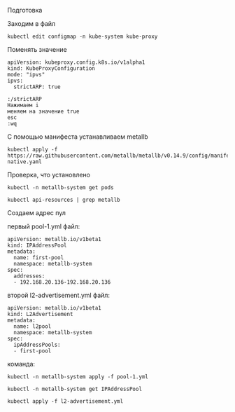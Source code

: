 Подготовка

Заходим в файл
```
kubectl edit configmap -n kube-system kube-proxy
```

Поменять значение
```
apiVersion: kubeproxy.config.k8s.io/v1alpha1
kind: KubeProxyConfiguration
mode: "ipvs"
ipvs:
  strictARP: true
```

```
:/strictARP
Нажимаем i
меняем на значение true
esc
:wq
```

С помощью манифеста устанавливаем metallb

```
kubectl apply -f https://raw.githubusercontent.com/metallb/metallb/v0.14.9/config/manifests/metallb-native.yaml
```

Проверка, что установлено

```
kubectl -n metallb-system get pods

kubectl api-resources | grep metallb 
```

Создаем адрес пул

первый pool-1.yml файл:

```
apiVersion: metallb.io/v1beta1
kind: IPAddressPool
metadata:
  name: first-pool
  namespace: metallb-system
spec:
  addresses:
  - 192.168.20.136-192.168.20.136
```

второй l2-advertisement.yml файл:

```
apiVersion: metallb.io/v1beta1
kind: L2Advertisement
metadata:
  name: l2pool
  namespace: metallb-system
spec:
  ipAddressPools:
  - first-pool
```

команда:

```
kubectl -n metallb-system apply -f pool-1.yml

kubectl -n metallb-system get IPAddressPool

kubectl apply -f l2-advertisement.yml
```